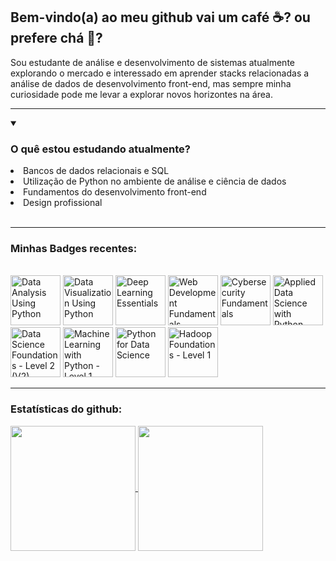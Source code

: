 ## Bem-vindo(a) ao meu github vai um café :coffee:? ou prefere chá :tea:? 

Sou estudante de análise e desenvolvimento de sistemas atualmente explorando o mercado e  interessado em aprender stacks relacionadas a análise de dados de desenvolvimento front-end, mas sempre minha curiosidade pode me levar a explorar novos horizontes na área.
***
<details open>
  <summary><h3>O quê estou estudando atualmente?</h3></summary>
    <li> Bancos de dados relacionais e SQL</li>
    <li> Utilização de Python no ambiente de análise e ciência de dados</li>
    <li> Fundamentos do desenvolvimento front-end</li>
    <li> Design profissional</li>
</details> 

<br>

---

### Minhas Badges recentes:
<br>
<!--START_SECTION:badges-->
<a href="https://www.credly.com/badges/1cb8c47d-844d-4f6c-8874-d4415abd3304" title="Data Analysis Using Python"><img src="https://images.credly.com/size/80x80/images/f5bb6420-710c-4508-bd1f-df3a9d3fafb0/blob" alt="Data Analysis Using Python" width="80" height="80"></a>
<a href="https://www.credly.com/badges/1e33ed28-6edc-466c-9bfe-772cbdb7e13d" title="Data Visualization Using Python"><img src="https://images.credly.com/size/80x80/images/90baa00c-2d2b-4544-8c11-77c99068728a/blob" alt="Data Visualization Using Python" width="80" height="80"></a>
<a href="https://www.credly.com/badges/504a9e25-2c24-4205-9613-7fc0c2e9bddd" title="Deep Learning Essentials"><img src="https://images.credly.com/size/80x80/images/ef4b79d9-5b12-4d26-b4f2-a8fc22b0351b/blob" alt="Deep Learning Essentials" width="80" height="80"></a>
<a href="https://www.credly.com/badges/a5675937-a15f-4a87-85c3-46a2a4bddfaf" title="Web Development Fundamentals"><img src="https://images.credly.com/size/80x80/images/0c1c6eed-818c-4f78-bfaa-7ea8704c863a/image.png" alt="Web Development Fundamentals" width="80" height="80"></a>
<a href="https://www.credly.com/badges/d396960e-d138-4199-a084-7fcb96c88019" title="Cybersecurity Fundamentals"><img src="https://images.credly.com/size/80x80/images/50b96632-6cbb-40b7-ac0e-b83f49ff7f94/image.png" alt="Cybersecurity Fundamentals" width="80" height="80"></a>
<a href="https://www.credly.com/badges/793eb02c-d447-405c-8471-ee670c313354" title="Applied Data Science with Python - Level 2"><img src="https://images.credly.com/size/80x80/images/90b92982-adc0-4826-afeb-455be8609899/blob" alt="Applied Data Science with Python - Level 2" width="80" height="80"></a>
<a href="https://www.credly.com/badges/422725cc-0dd1-4247-8862-90c6640044d3" title="Data Science Foundations - Level 2 (V2)"><img src="https://images.credly.com/size/80x80/images/2fde0bfe-ca31-4e31-860b-a109eeb86c05/blob" alt="Data Science Foundations - Level 2 (V2)" width="80" height="80"></a>
<a href="https://www.credly.com/badges/9b1bac5f-fbec-41ac-9e49-e822e23a6148" title="Machine Learning with Python - Level 1"><img src="https://images.credly.com/size/80x80/images/ede27d34-ab6b-4eef-8808-f266564df2a2/blob" alt="Machine Learning with Python - Level 1" width="80" height="80"></a>
<a href="https://www.credly.com/badges/a0762cf2-61b4-4941-b126-43ad0761f705" title="Python for Data Science"><img src="https://images.credly.com/size/80x80/images/b40db465-587f-45eb-a854-af8630a630e7/blob" alt="Python for Data Science" width="80" height="80"></a>
<a href="https://www.credly.com/badges/03b28eae-d651-4a66-987c-a3d1126f3843" title="Hadoop Foundations - Level 1"><img src="https://images.credly.com/size/80x80/images/1e55ec7d-b57d-4ecf-92d4-d3b7887977ad/blob" alt="Hadoop Foundations - Level 1" width="80" height="80"></a>
<!--END_SECTION:badges-->

---

### Estatísticas do github:

<a href= "https://github.com/akanaul">
  <img height= 200 align=center src="https://github-readme-stats.vercel.app/api?username=akanaul&show_icons=true&theme=transparent&rank_icon=github">
<a/>

<a href= "https://github.com/akanaul">
  <img height= 200 align=center src="https://github-readme-stats.vercel.app/api/top-langs/?username=akanaul&size_weight=0.5&count_weight=0.5&theme=transparent&layout=compact">
<a/>


